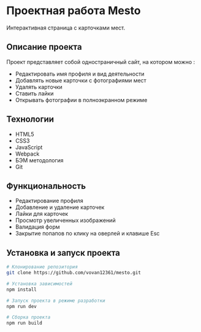 # Проектная работа Mesto

Интерактивная страница с карточками мест.

## Описание проекта

Проект представляет собой одностраничный сайт, на котором можно :
- Редактировать имя профиля и вид деятельности
- Добавлять новые карточки с фотографиями мест
- Удалять карточки
- Ставить лайки
- Открывать фотографии в полноэкранном режиме

## Технологии

- HTML5
- CSS3 
- JavaScript
- Webpack
- БЭМ методология
- Git

## Функциональность

- Редактирование профиля 
- Добавление и удаление карточек
- Лайки для карточек
- Просмотр увеличенных изображений
- Валидация форм
- Закрытие попапов по клику на оверлей и клавише Esc

## Установка и запуск проекта

```bash
# Клонирование репозитория
git clone https://github.com/vovan12361/mesto.git

# Установка зависимостей
npm install

# Запуск проекта в режиме разработки
npm run dev

# Сборка проекта
npm run build
```

